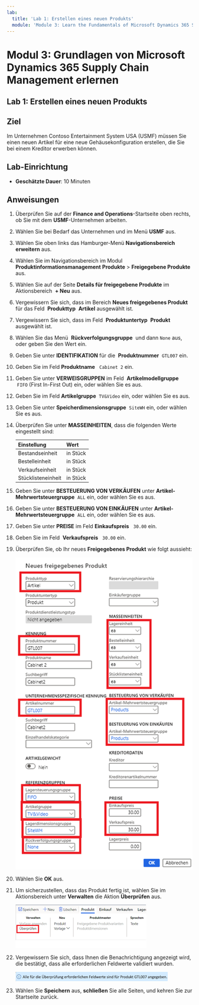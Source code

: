 ```yaml
---
lab:
  title: 'Lab 1: Erstellen eines neuen Produkts'
  module: 'Module 3: Learn the Fundamentals of Microsoft Dynamics 365 Supply Chain Management'
---
```


# Modul 3: Grundlagen von Microsoft Dynamics 365 Supply Chain Management erlernen

## Lab 1: Erstellen eines neuen Produkts

## Ziel

Im Unternehmen Contoso Entertainment System USA (USMF) müssen Sie einen neuen Artikel für eine neue Gehäusekonfiguration erstellen, die Sie bei einem Kreditor erwerben können. 

## Lab-Einrichtung

   - **Geschätzte Dauer**: 10 Minuten

## Anweisungen

1.  Überprüfen Sie auf der **Finance and Operations**-Startseite oben rechts, ob Sie mit dem **USMF**-Unternehmen arbeiten. 

1.  Wählen Sie bei Bedarf das Unternehmen und im Menü **USMF** aus.

1.  Wählen Sie oben links das Hamburger-Menü **Navigationsbereich erweitern** aus. 

1.  Wählen Sie im Navigationsbereich im Modul **Produktinformationsmanagement** **Produkte** > **Freigegebene Produkte** aus. 

1.  Wählen Sie auf der Seite **Details für freigegebene Produkte** im Aktionsbereich  **+ Neu** aus. 

1.  Vergewissern Sie sich, dass im Bereich **Neues freigegebenes Produkt** für das Feld  **Produkttyp**  **Artikel** ausgewählt ist. 

1.  Vergewissern Sie sich, dass im Feld  **Produktuntertyp**  **Produkt** ausgewählt ist. 

1.  Wählen Sie das Menü  **Rückverfolgungsgruppe**  und dann `None` aus, oder geben Sie den Wert ein. 

1.  Geben Sie unter **IDENTIFIKATION** für die  **Produktnummer**  `GTL007` ein.

1.  Geben Sie im Feld **Produktname**   `Cabinet 2` ein.

1.  Geben Sie unter **VERWEISGRUPPEN** im Feld  **Artikelmodellgruppe**   `FIFO` (First In-First Out) ein, oder wählen Sie es aus. 

1.  Geben Sie im Feld **Artikelgruppe**  `TV&Video` ein, oder wählen Sie es aus. 

1.  Geben Sie unter **Speicherdimensionsgruppe**  `SiteWH` ein, oder wählen Sie es aus. 

1.  Überprüfen Sie unter **MASSEINHEITEN**, dass die folgenden Werte eingestellt sind: 

    | **Einstellung**    | **Wert** |
    | :------------- | :-------- |
    | Bestandseinheit | in Stück   |
    | Bestelleinheit  | in Stück   |
    | Verkaufseinheit     | in Stück   |
    | Stücklisteneinheit       | in Stück   |

1.  Geben Sie unter **BESTEUERUNG VON VERKÄUFEN** unter **Artikel-Mehrwertsteuergruppe**  `ALL` ein, oder wählen Sie es aus. 

1.  Geben Sie unter **BESTEUERUNG VON EINKÄUFEN** unter **Artikel-Mehrwertsteuergruppe**  `ALL` ein, oder wählen Sie es aus. 

1.  Geben Sie unter **PREISE** im Feld **Einkaufspreis**   `30.00` ein.

1.  Geben Sie im Feld  **Verkaufspreis**   `30.00` ein.

1.  Überprüfen Sie, ob Ihr neues **Freigegebenes Produkt** wie folgt aussieht: 

    ![Bildschirmbild mit dem ausgefüllten Produktformular für neue Versionen](./media/lp1-m2-new-release-product.png)

1.  Wählen Sie **OK** aus. 

1.  Um sicherzustellen, dass das Produkt fertig ist, wählen Sie im Aktionsbereich unter **Verwalten** die Aktion **Überprüfen** aus. 

    ![Bildschirmbild mit der Menübandleiste mit hervorgehobener Überprüfung](./media/lp1-m2-validate-ribbon-bar.png)

1.  Vergewissern Sie sich, dass Ihnen die Benachrichtigung angezeigt wird, die bestätigt, dass alle erforderlichen Feldwerte validiert wurden. 

    ![Bildschirmbild der Benachrichtigung, dass alle erforderlichen Felder validiert wurden](./media/lp1-m2-confirmation-of-validation.png)

1.  Wählen Sie **Speichern** aus, **schließen** Sie alle Seiten, und kehren Sie zur Startseite zurück. 

